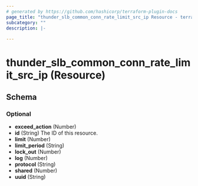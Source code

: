 ```yaml
---
# generated by https://github.com/hashicorp/terraform-plugin-docs
page_title: "thunder_slb_common_conn_rate_limit_src_ip Resource - terraform-provider-thunder"
subcategory: ""
description: |-
  
---
```


# thunder_slb_common_conn_rate_limit_src_ip (Resource)





<!-- schema generated by tfplugindocs -->
## Schema

### Optional

- **exceed_action** (Number)
- **id** (String) The ID of this resource.
- **limit** (Number)
- **limit_period** (String)
- **lock_out** (Number)
- **log** (Number)
- **protocol** (String)
- **shared** (Number)
- **uuid** (String)


